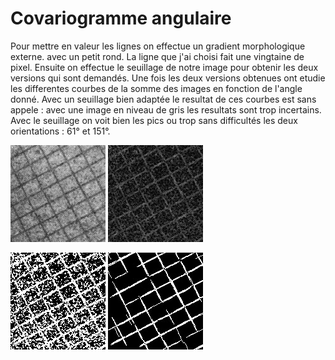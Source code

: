 # Covariogramme angulaire

Pour mettre en valeur les lignes on effectue un gradient morphologique externe. avec un petit rond.
La ligne que j'ai choisi fait une vingtaine de pixel.
Ensuite on effectue le seuillage de notre image pour obtenir les deux versions qui sont demandés.
Une fois les deux versions obtenues ont etudie les differentes courbes de la somme des images en fonction de l'angle donné.
Avec un seuillage bien adaptée le resultat de ces courbes est sans appele : avec une image en niveau de gris les resultats sont trop incertains.
Avec le seuillage on voit bien les pics ou trop sans difficultés les deux orientations : 61° et 151°.

![](./grid.jpg) ![](./Traitement.jpg)

![](./TraitementSeuil.jpg) ![](./JusteTrait.jpg)